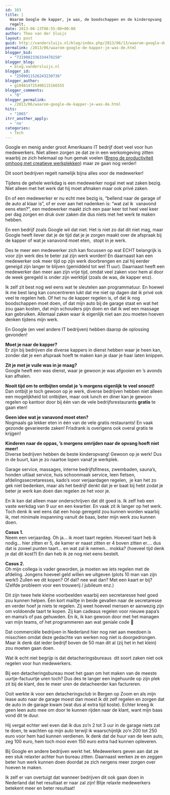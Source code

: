 ```yaml
---
id: 103
title: |
  Waarom Google de kapper, je was, de boodschappen en de kinderopvang
  regelt.
date: 2013-06-13T06:55:00+00:00
author: Theo van der Sluijs
layout: post
guid: http://vandersluijs.nl/blog/index.php/2013/06/13/waarom-google-de-kapper-je-was-de/
permalink: /2013/06/waarom-google-de-kapper-je-was-de.html
blogger_bid:
  - "7319082336334478150"
blogger_blog:
  - blog.vandersluijs.nl
blogger_id:
  - "2509011526243230736"
blogger_author:
  - g104814725400115166555
blogger_comments:
  - "0"
blogger_permalink:
  - /2013/06/waarom-google-de-kapper-je-was-de.html
hits:
  - "1065"
itrr_another_apply:
  - 'no'
categories:
  - Tech
---
```

Google en menig ander groot Amerikaans IT bedrijf doet veel voor hun medewerkers. Niet alleen zorgen ze dat ze in een werkomgeving zitten waarbij ze zich helemaal op hun gemak voelen ([Breng de productiviteit omhoog met creatieve werkplekken](https://vandersluijs.nl/2013/06/breng-de-productiviteit-omhoog-met-creatieve-werkplekken.html "Breng de productiviteit omhoog met creatieve werkplekken")) maar ze gaan nog verder!

Dit soort bedrijven regelt namelijk bijna alles voor de medewerker!<!--more-->

Tijdens de gehele werkdag is een medewerker nogal met wat zaken bezig. Niet alleen met het werk dat hij moet afmaken maar ook privé zaken.

En of een medewerker er nu echt mee bezig is, &#8220;bellend naar de garage of de auto al klaar is&#8221;, of er over aan het nadenken is: &#8220;wat zal ik  vanavond eens eten?&#8221;, een medewerker maakt zich een paar keer tot heel veel keer per dag zorgen en druk over zaken die dus niets met het werk te maken hebben.

En een bedrijf zoals Google wil dat niet. Het is niet zo dat dit niet mag, maar Google heeft liever dat je de tijd dat je je zorgen maakt over de afspraak bij de kapper of wat je vanavond moet eten,  stopt in je werk.

Des te meer een medewerker zich kan focussen op wat ECHT belangrijk is voor zijn werk des te beter zal zijn werk worden! En daarnaast kan een medewerker ook meer tijd op zijn werk doorbrengen en zal hij eerder geneigd zijn langer te blijven (gemiddeld tot wel 11 uur). Daarnaast heeft een medewerker dan meer aan zijn vrije tijd, omdat veel zaken voor hem al door de week geregeld is onder zijn werktijd (zoals de was, de kapper enz).

Ik zelf zit best nog wel eens wat te sleutelen aan programmatuur. En hoewel ik me best lang kan concentreren lukt dat me niet op dagen dat ik privé ook veel te regelen heb. Of het nu de kapper regelen is, of dat ik nog boodschappen moet doen, of dat mijn auto bij de garage staat en wat het zou gaan kosten, dat mijn schouders pijn doen en dat ik wel een massage kan gebruiken. Allemaal zaken waar ik eigenlijk niet aan zou moeten hoeven denken tijdens mijn werk.

En Google (en veel andere IT bedrijven) hebben daarop de oplossing gevonden!

**Moet je naar de kapper?**  
Er zijn bij bedrijven die diverse kappers in dienst hebben waar je heen kan, zonder dat je een afspraak hoeft te maken kan je daar je haar laten knippen.

**Zit je met je vuile was in je maag?**  
Google heeft een was dienst, waar je gewoon je was afgooien en &#8217;s avonds kan afhalen.

**Nooit tijd om te ontbijten omdat je &#8217;s morgens eigenlijk te veel snoozt!**  
Dan ontbijt je toch gewoon op je werk, diverse bedrijven hebben niet alleen een mogelijkheid tot ontbijten, maar ook lunch en diner kan je gewoon regelen op kantoor door bij één van de vele bedrijfsrestaurants **gratis** te gaan eten!

**Geen idee wat je vanavond moet eten?**  
Nogmaals ga lekker eten in één van de vele gratis restaurants! En vaak gezonde gevarieerde zaken! Frisdrank is overigens ook overal gratis te krijgen!

**Kinderen naar de oppas, &#8217;s morgens omrijden naar de opvang hoeft niet meer!**  
Diverse bedrijven hebben de beste kinderopvang! Gewoon op je werk! Dus in de buurt, kan je zo naartoe lopen vanaf je werkplek.

Garage service, massages, interne bedrijfsfitness, zwembaden, sauna&#8217;s, honden uitlaat service, huis schoonmaak service, leen fietsen, afdelingssecretaresses, kado&#8217;s voor verjaardagen regelen,  je kan het zo gek niet bedenken, maar als het bedrijf denkt dat je er baat bij hebt zodat je beter je werk kan doen dan regelen ze het voor je.

En ik kan dat alleen maar onderschrijven dat dit goed is. Ik zelf heb een vaste werkdag van 9 uur en een kwartier. En vaak zit ik langer op het werk. Toch denk ik wel eens dat een hoop geregeld zou kunnen worden waarbij ik, met minimale inspanning vanuit de baas, beter mijn werk zou kunnen doen.

**Casus 1.**  
Neem een verjaardag. Oh ja&#8230; ik moet taart regelen. Hoeveel taart heb ik nodig&#8230; hier zitten er 5, de kamer er naast zitten er 4 boven zitten er&#8230;. dus dat is zoveel punten taart&#8230; en wat zal ik nemen&#8230; mokka? (hoeveel tijd denk je dat dit kost?) En dan heb ik ze nog niet eens bestelt.

**Casus 2.**  
Oh mijn collega is vader geworden, ja moeten we iets regelen met de afdeling. Jongens hoeveel geld willen we uitgeven (plots 10 man van zijn werk!) Zullen we dit kopen? Of dat? nee wat dan? Met een kaart er bij? (Zelfde probleem voor een trouwerij / jubileum enz.)

Dit zijn twee hele kleine voorbeelden waarbij een secretaresse heel goed zou kunnen helpen. Één kort mailtje in beide gevallen naar de secretaresse en verder hoef je niets te regelen. Zij weet hoeveel mensen er aanwezig zijn om voldoende taart te kopen. Zij kan cadeaus regelen voor nieuwe papa&#8217;s en mama&#8217;s of pas gehuwden. En ik, ik kan gewoon door met het managen van mijn teams, of het programmeren aan wat geniale code 🙂

Dat commerciële bedrijven in Nederland hier nog niet aan meedoen is misschien omdat deze gedachte van werken nog niet is doorgedrongen. Maar ik denk dat ieder bedrijf boven de 50 man dit al (zij het in het klein) zou moeten gaan doen.

Wat ik echt niet begrijp is dat detacheringsbureaus  dit soort zaken niet ook regelen voor hun medewerkers.

Bij een detacheringsbureau moet het gaan om het maken van de meeste uurtje-factuurtje uren toch? Dus des te langer een ingehuurde op zijn plek zit bij de klant, des te meer uren de detacheerder kan factureren.

Ooit werkte ik voor een detacheringsclub in Bergen op Zoom en als mijn lease auto naar de garage moest dan moest ik dit zelf regelen en zorgen dat de auto in de garage kwam (wat dus al extra tijd koste). Echter kreeg ik geen leen auto mee om door te kunnen rijden naar de klant, want mijn baas vond dit te duur.

Hij vergat echter wel even dat ik dus zo&#8217;n 2 tot 3 uur in de garage niets zat te doen, te wachten op mijn auto terwijl ik waarschijnlijk zo&#8217;n 200 tot 250 euro voor hem had kunnen verdienen. Ik denk dat de huur van de leen auto, zeg 100 euro, hem toch mooi even 150 euro extra had kunnen opleveren.

Bij Google en andere bedrijven werkt het. Medewerkers geven aan dat ze een stuk relaxter achter hun bureau zitten. Daarnaast werken ze en zeggen beter hun werk kunnen doen doordat ze zich nergens meer zorgen over hoeven te maken.

Ik zelf er van overtuigt dat wanneer bedrijven dit ook gaan doen in Nederland dat het resultaat er naar zal zijn! Blije relaxte medewerkers betekent meer en beter resultaat!